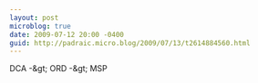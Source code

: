 ```yaml
---
layout: post
microblog: true
date: 2009-07-12 20:00 -0400
guid: http://padraic.micro.blog/2009/07/13/t2614884560.html
---
```

DCA -&amp;gt; ORD -&amp;gt; MSP
